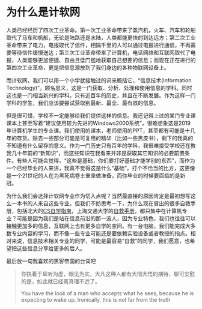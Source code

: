 # 为什么是计软网

人类已经经历了四次工业革命。第一次工业革命带来了蒸汽机，火车、汽车和轮船取代了马车和帆船，无论是陆路还是水陆，人类都能更快的到达远方；第二次工业革命带来了电力，电报取代了信件，相隔千里的人可以通过电报进行通信，不再需要等待信件缓慢送达；第三次工业革命带来了计算机，电话网络和互联网取代了电报，人类能够更加便捷、自由且低门槛地获取自己想要的信息；而现在正在进行的第四次工业革命，更是把信息源放到了我们身边的各种物联网设备上。

而计软网，我们可以用一个小学就接触过的词来概括它，“信息技术(Information Technology)”。顾名思义，这是一门获取、分析、处理和使用信息的学科。同时这也是一门相当新兴的学科，只有近百年的历史，并且在不断发展。作为这样一门学科的学生，我们应该要尝试获取到最新、最全、最有效的信息。

但是很可惜，学校不一定能够给我们提供这样的信息。我还记得上过的某门专业课课本上甚至写着“建议使用较为先进的Windows2000系统”，很难想象这是2019年计算机学生的专业课。我们使用的课本，老师使用的PPT，甚至都有可能是十几年的存货。除去一些部分可能是可复用的精华（比如一些黑皮书），剩下的我真的不知道有什么留存的意义。作为一门历史只有百年的学科，我很难接受学校还在教我几十年前的“新知识”，而这些知识在我看来并非是获取其它知识的必要前置条件。有些人可能会觉得，“这些是基础，你们要打好基础才能学别的东西”，而作为一个已经毕业的人来讲，我真不觉得这是什么“基础”，打个不恰当的比方，这更像是一个21世纪的人在为黑死病卷土重来做准备，而你毕业的时候要面临的是新冠。

为什么我们会选择计软网专业作为切入点呢？当然最直接的原因肯定是最初想写这么一本书的人来自这些专业。但我们不妨思考一下，为什么现在冒出的很多自救手册，包括北大的[CS自学指南](https://csdiy.wiki/)，上海交通大学的[自救手册](https://survivesjtu.gitbook.io/survivesjtumanual/)，都只集中在计算机专业？可能是因为我们是站在信息前沿的那一波人，因为专业特色，我们也往往可以接触更加多的信息，互联网上也有更多自学的空间。有一台电脑，我们能完成大多数专业内容的学习，而不像一些专业可能还是要依赖实验设备或者教授的指点。相对来说，信息技术相关专业的同学，可能是最容易“自救”的同学，我们愿意，也希望把这些信息分享给更多的后人。

最后放一句我喜欢的黑客帝国的台词吧

> 你执着于耳听为虚，眼见为实，大凡这种人都有大彻大悟的期待，聊可安慰的是，如此就已经离真理不远了。
>
> You have the look of a man who accepts what he sees, because he is expecting to wake up. Ironically, this is not far from the truth
